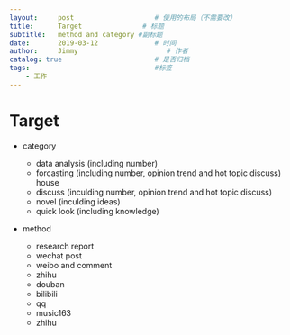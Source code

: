 ```yaml
---
layout:     post                    # 使用的布局（不需要改）
title:      Target               # 标题 
subtitle:   method and category #副标题
date:       2019-03-12              # 时间
author:     Jimmy                      # 作者
catalog: true                       # 是否归档
tags:                               #标签
    - 工作
---
```


# Target

- category
  - data analysis (including number)
  - forcasting (including number, opinion trend and hot topic discuss)
    house
  - discuss (inculding number, opinion trend and hot topic discuss)
  - novel (inculding ideas)
  - quick look (including knowledge)

- method
  - research report
  - wechat post
  - weibo and comment
  - zhihu
  - douban
  - bilibili
  - qq
  - music163
  - zhihu


